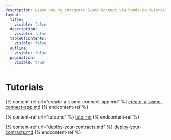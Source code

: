 ```yaml
---
description: Learn how to integrate Sismo Connect via hands-on tutorials.
layout:
  title:
    visible: false
  description:
    visible: false
  tableOfContents:
    visible: false
  outline:
    visible: false
  pagination:
    visible: true
---
```


# Tutorials

{% content-ref url="create-a-sismo-connect-app.md" %}
[create-a-sismo-connect-app.md](create-a-sismo-connect-app.md)
{% endcontent-ref %}

{% content-ref url="tuto.md" %}
[tuto.md](tuto.md)
{% endcontent-ref %}

{% content-ref url="deploy-your-contracts.md" %}
[deploy-your-contracts.md](deploy-your-contracts.md)
{% endcontent-ref %}
